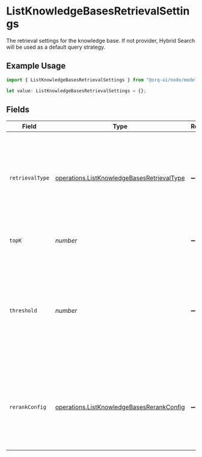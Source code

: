 # ListKnowledgeBasesRetrievalSettings

The retrieval settings for the knowledge base. If not provider, Hybrid Search will be used as a default query strategy.

## Example Usage

```typescript
import { ListKnowledgeBasesRetrievalSettings } from "@orq-ai/node/models/operations";

let value: ListKnowledgeBasesRetrievalSettings = {};
```

## Fields

| Field                                                                                                                                    | Type                                                                                                                                     | Required                                                                                                                                 | Description                                                                                                                              |
| ---------------------------------------------------------------------------------------------------------------------------------------- | ---------------------------------------------------------------------------------------------------------------------------------------- | ---------------------------------------------------------------------------------------------------------------------------------------- | ---------------------------------------------------------------------------------------------------------------------------------------- |
| `retrievalType`                                                                                                                          | [operations.ListKnowledgeBasesRetrievalType](../../models/operations/listknowledgebasesretrievaltype.md)                                 | :heavy_minus_sign:                                                                                                                       | The retrieval type to use for the knowledge base. If not provided, Hybrid Search will be used as a default query strategy.               |
| `topK`                                                                                                                                   | *number*                                                                                                                                 | :heavy_minus_sign:                                                                                                                       | The number of results to return from the search.                                                                                         |
| `threshold`                                                                                                                              | *number*                                                                                                                                 | :heavy_minus_sign:                                                                                                                       | The threshold value used to filter the search results, only documents with a relevance score greater than the threshold will be returned |
| `rerankConfig`                                                                                                                           | [operations.ListKnowledgeBasesRerankConfig](../../models/operations/listknowledgebasesrerankconfig.md)                                   | :heavy_minus_sign:                                                                                                                       | The rerank configuration for the knowledge base. In case the model is provided it will be used to enhance the search precision.          |